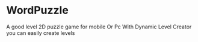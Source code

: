 # WordPuzzle
 A good level 2D puzzle game for mobile Or Pc
 With Dynamic Level Creator you can easily create levels
